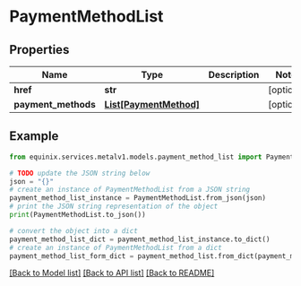 # PaymentMethodList


## Properties

Name | Type | Description | Notes
------------ | ------------- | ------------- | -------------
**href** | **str** |  | [optional] 
**payment_methods** | [**List[PaymentMethod]**](PaymentMethod.md) |  | [optional] 

## Example

```python
from equinix.services.metalv1.models.payment_method_list import PaymentMethodList

# TODO update the JSON string below
json = "{}"
# create an instance of PaymentMethodList from a JSON string
payment_method_list_instance = PaymentMethodList.from_json(json)
# print the JSON string representation of the object
print(PaymentMethodList.to_json())

# convert the object into a dict
payment_method_list_dict = payment_method_list_instance.to_dict()
# create an instance of PaymentMethodList from a dict
payment_method_list_form_dict = payment_method_list.from_dict(payment_method_list_dict)
```
[[Back to Model list]](../README.md#documentation-for-models) [[Back to API list]](../README.md#documentation-for-api-endpoints) [[Back to README]](../README.md)


